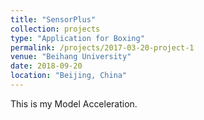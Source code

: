 ```yaml
---
title: "SensorPlus"
collection: projects
type: "Application for Boxing"
permalink: /projects/2017-03-20-project-1
venue: "Beihang University"
date: 2018-09-20
location: "Beijing, China"
---
```


This is my Model Acceleration.
